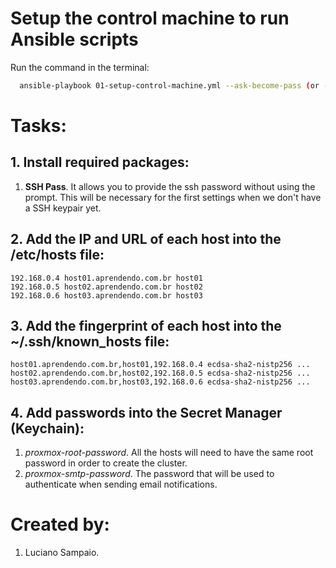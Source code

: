 # Setup the control machine to run Ansible scripts

Run the command in the terminal:
```bash
  ansible-playbook 01-setup-control-machine.yml --ask-become-pass (or -K)
```

# Tasks:

## 1. Install required packages:
  1. **SSH Pass**. It allows you to provide the ssh password without using the prompt. This will be necessary for the first settings when we don't have a SSH keypair yet.

## 2. Add the IP and URL of each host into the /etc/hosts file:
    192.168.0.4 host01.aprendendo.com.br host01
    192.168.0.5 host02.aprendendo.com.br host02
    192.168.0.6 host03.aprendendo.com.br host03

## 3. Add the fingerprint of each host into the ~/.ssh/known_hosts file:
    host01.aprendendo.com.br,host01,192.168.0.4 ecdsa-sha2-nistp256 ...
    host02.aprendendo.com.br,host02,192.168.0.5 ecdsa-sha2-nistp256 ...
    host03.aprendendo.com.br,host03,192.168.0.6 ecdsa-sha2-nistp256 ...

## 4. Add passwords into the Secret Manager (Keychain):
  1. *proxmox-root-password*. All the hosts will need to have the same root password in order to create the cluster.
  1. *proxmox-smtp-password*. The password that will be used to authenticate when sending email notifications.

# Created by: 

1. Luciano Sampaio.